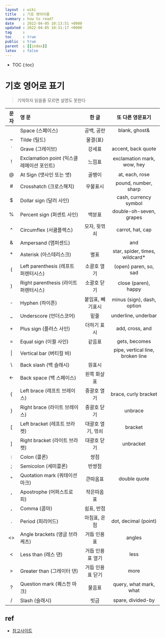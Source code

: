 ```yaml
---
layout  : wiki
title   : 기호 영어이름 
summary : how to read? 
date    : 2022-04-05 10:13:51 +0900
updated : 2022-04-05 10:31:17 +0900
tag     : 
toc     : true
public  : true
parent  : [[index]] 
latex   : false
---
```

* TOC
{:toc}

# 기호 영어로 표기

> 기억하자 읽을줄 모르면 설명도 못한다


| 문자 | 영 문                                     | 한 글             |                 또 다른 영문표기 |
| :-:  | :-                                       | :-:               |                              :-: |
|      | Space (스페이스)                          | 공백, 공란        |                    blank, ghost& |
| ~    | Tilde (틸드)                              | 물결(표)          |                                  |
| `    | Grave (그레이브)                          | 강세표            |               accent, back quote |
| !    | Exclamation point (익스클레메이션 포인트) | 느낌표            |       exclamation mark, wow, hey |
| @    | At Sign (앳사인 또는 앳)                  | 골뱅이            |                   at, each, rose |
| #    | Crosshatch (크로스해치)                   | 우물표시          |             pound, number, sharp |
| $    | Dollar sign (달러 사인)                   |                   |            cash, currency symbol |
| %    | Percent sign (퍼센트 사인)                | 백분표            |          double-oh-seven, grapes |
| ^    | Circumflex (서큠플렉스)                   | 모자, 윗꺾쇠      |                 carrot, hat, cap |
| &    | Ampersand (앰퍼센드)                      |                   |                              and |
| *    | Asterisk (아스테리스크)                   | 별표              |   star, spider, times, wildcard* |
| (    | Left parenthesis (레프트 퍼렌터시스)      | 소괄호 열기       |            (open) paren, so, sad |
| )    | Right parenthesis (라이트 퍼렌터시스)     | 소괄호 닫기       |             close (paren), happy |
| -    | Hyphen (하이픈)                           | 붙임표, 빼기표시  |       minus (sign), dash, option |
| _    | Underscore (언더스코어)                   | 밑줄              |              underline, underbar |
| +    | Plus sign (플러스 사인)                   | 더하기 표시       |                  add, cross, and |
| =    | Equal sign (이퀄 사인)                    | 같음표            |                    gets, becomes |
| \|   | Vertical bar (버티컬 바)                  |                   | pipe, vertical line, broken line |
| \    | Back slash (백 슬래시)                    | 원표시            |                                  |
| ←    | Back space (백 스페이스)                  | 왼쪽 화살표       |                                  |
| {    | Left brace (레프트 브레이스)              | 중괄호 열기       |                            brace, curly bracket |
| }    | Right brace (라이트 브레이스)             | 중괄호 닫기       |                          unbrace |
| [    | Left bracket (레프트 브라켓)              | 대괄호 열기, 꺾쇠 |                          bracket |
| ]    | Right bracket (라이트 브라켓)             | 대괄호 닫기       |                        unbracket |
| :    | Colon (콜론)                              | 쌍점              |                                  |
| ;    | Semicolon (세미콜론)                      | 반쌍점            |                                  |
| "    | Quotation mark (쿼테이션 마크)            | 큰따옴표          |                     double quote |
| '    | Apostrophe (어퍼스트로피)                 | 작은따옴표        |                                  |
| ,    | Comma (콤마)                              | 쉼표, 반점        |                                  |
| .    | Period (피리어드)                         | 마침표, 온점      |             dot, decimal (point) |
| <>   | Angle brackets (앵글 브라케츠)            | 거듭 인용표       |                           angles |
| <    | Less than (레스 댄)                       | 거듭 인용표 열기  |                             less |
| >    | Greater than (그레이터 댄)                | 거듭 인용표 닫기  |                             more |
| ?    | Question mark (퀘스천 마크)               | 물음표            |           query, what mark, what |
| /    | Slash (슬래시)                            | 빗금              |                spare, divided-by |

## ref
* [참고사이트](https://syntaxsugar.tistory.com/entry/%ED%8A%B9%EC%88%98-%EA%B8%B0%ED%98%B8-%EB%AA%85%EC%B9%AD%EC%9D%B4%EB%A6%84)



